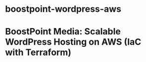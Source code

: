 # boostpoint-wordpress-aws
# BoostPoint Media: Scalable WordPress Hosting on AWS (IaC with Terraform)
